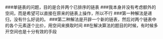 ###单链表的问题，目的是合并两个已排序的链表
###我本身并没有考虑额外的空间，而是希望可以直接在原来的链表上操作，所以不行
###第一种解法是递归，没有什么好说的。
###第二种解法是开辟一个新的链表，然后对两个链表中的各个元素逐个比价，用空间来换取时间
##在解决算法的题目的时候，有时候多开空间也是十分有效的手段